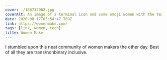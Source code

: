 ```yaml
---
cover: ./188732962.jpg
coverAlt: An image of a terminal icon and some emoji women with the text Women Make A Community for women entrepreneurs to chat and help each other.
date: 2020-08-17T03:54:47.769Z
link: https://womenmake.com/
tags: [link, women, tech]
title: Women Make
---
```


I stumbled upon this neat community of women makers the other day. Best of all they are trans/nonbinary inclusive.

